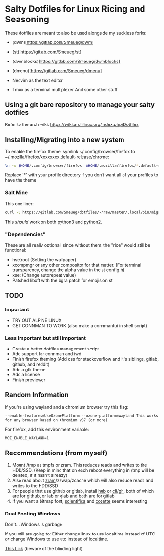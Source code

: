 # Salty Dotfiles for Linux Ricing and Seasoning
These dotfiles are meant to also be used alongside my suckless forks:
- (dwm)[https://gitlab.com/Smeueg/dwm]
- (st)[https://gitlab.com/Smeueg/st]
- (dwmblocks)[https://gitlab.com/Smeueg/dwmblocks]
- (dmenu)[https://gitlab.com/Smeueg/dmenu]

- Neovim as the text editor
- Tmux as a terminal multiplexer
And some other stuff


## Using a git bare repository to manage your salty dotfiles
Refer to the arch wiki: https://wiki.archlinux.org/index.php/Dotfiles


## Installing/Migrating into a new system
To enable the firefox theme, symlink ~/.config/browser/firefox to ~/.mozilla/firefox/xxxxxxxx.default-release/chrome:
```sh
ln -s $HOME/.config/browser/firefox  $HOME/.mozilla/firefox/*.default-release/chrome
```
Replace '*' with your profile directory if you don't want all of your profiles to have the theme


### Salt Mine
This one liner:
```sh
curl -L https://gitlab.com/Smeueg/dotfiles/-/raw/master/.local/bin/migrate/salt-mine | python
```
This _should_ work on both python3 and python2.


### "Dependencies"
These are all really optional, since without them, the "rice" would still be functional:
- hsetroot (Setting the wallpaper)
- xcompmgr or any other compositor for that matter. (For terminal transparency, change the alpha value in the st config.h)
- xset (Change autorepeat value)
- Patched libxft with the bgra patch for emojis on st


## TODO
### Important
* TRY OUT ALPINE LINUX
* GET CONNMAN TO WORK (also make a connmantui in shell script)

### Less Important but still important
- Create a better dotfiles management script
- Add support for connman and iwd
- Finish firefox theming (Add css for stackoverflow and it's siblings, gitlab, github, and reddit)
- Add a gtk theme
- Add a license
- Finish previewer


## Random Information
If you're using wayland and a chromium browser try this flag:
```
--enable-features=UseOzonePlatform --ozone-platform=wayland This works for any browser based on Chromium v87 (or more)
```
For firefox, add this environment variable:
```
MOZ_ENABLE_WAYLAND=1
```

## Recommendations (from myself)
1. Mount /tmp as tmpfs or zram. This reduces reads and writes to the HDD/SSD. (Keep in mind that on each reboot everything in /tmp will be deleted, if it hasn't already)
2. Also read about [zram](https://www.kernel.org/doc/html/latest/admin-guide/blockdev/zram.html)/zswap/zcache which will also reduce reads and writes to the HDD/SSD
3. For people that use github or gitlab, install [hub](https://github.com/profclems/glab) or [cli/gh](https://github.com/cli/cli), both of which are for github, or [lab](https://github.com/zaquestion/lab/) or [glab](https://github.com/profclems/glab) and both are for gitlab
4. If you want a bitmap font, [scientifica](https://github.com/NerdyPepper/scientifica) and [cozette](https://github.com/slavfox/Cozette) seems interesting

### Dual Booting Windows:
Don't... Windows is garbage

If you still are going to:
Either change linux to use localtime instead of UTC *or* change Windows to use utc instead of localtime.

[This Link](https://itsfoss.com/wrong-time-dual-boot/) (beware of the blinding light)
